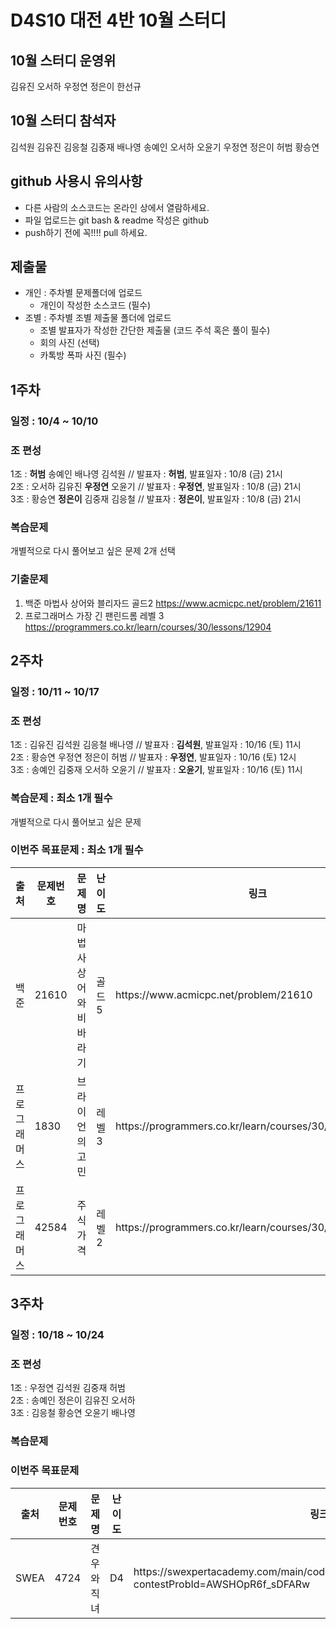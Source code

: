 # D4S10 대전 4반 10월 스터디 

## 10월 스터디 운영위
김유진 오서하 우정연 정은이 한선규

## 10월 스터디 참석자
김석원 김유진 김응철 김중재 배나영 송예인 오서하 오윤기 우정연 정은이 허범 황승연

## github 사용시 유의사항
* 다른 사람의 소스코드는 온라인 상에서 열람하세요.
* 파일 업로드는 git bash & readme 작성은 github
* push하기 전에 꼭!!!! pull 하세요. 

## 제출물
* 개인 : 주차별 문제폴더에 업로드
  * 개인이 작성한 소스코드 (필수)
* 조별 : 주차별 조별 제출물 폴더에 업로드
  * 조별 발표자가 작성한 간단한 제출물 (코드 주석 혹은 풀이 필수)
  * 회의 사진 (선택)
  * 카톡방 폭파 사진 (필수)

## 1주차
### 일정 : 10/4 ~ 10/10
### 조 편성
1조 : **허범** 송예인 배나영 김석원 // 발표자 : **허범**, 발표일자 : 10/8 (금) 21시  
2조 : 오서하 김유진 **우정연** 오윤기 // 발표자 : **우정연**, 발표일자 : 10/8 (금) 21시  
3조 : 황승연 **정은이** 김중재 김응철 // 발표자 : **정은이**, 발표일자 : 10/8 (금) 21시  

### 복습문제
개별적으로 다시 풀어보고 싶은 문제 2개 선택  

### 기출문제
1. 백준 마법사 상어와 블리자드 골드2 https://www.acmicpc.net/problem/21611
2. 프로그래머스 가장 긴 팬린드롬 레벨 3 https://programmers.co.kr/learn/courses/30/lessons/12904

## 2주차
### 일정 : 10/11 ~ 10/17
### 조 편성
1조 : 김유진 김석원 김응철 배나영 // 발표자 : **김석원**, 발표일자 : 10/16 (토) 11시  
2조 : 황승연 우정연 정은이 허범 // 발표자 : **우정연**, 발표일자 : 10/16 (토) 12시  
3조 : 송예인 김중재 오서하 오윤기 // 발표자 : **오윤기**, 발표일자 : 10/16 (토) 11시  

### 복습문제 : 최소 1개 필수
개별적으로 다시 풀어보고 싶은 문제

### 이번주 목표문제 : 최소 1개 필수
<table>
  <thead><tr>
    <th> 출처 </th>
    <th> 문제번호 </th>
    <th> 문제명 </th>
    <th> 난이도 </th>
    <th> 링크 </th>
    </tr>
  </thead>
  <tbody>
  <tr>
    <td> 백준 </td>
    <td> 21610 </td>
    <td> 마법사 상어와 비바라기 </td>
    <td> 골드 5 </td>
    <td> https://www.acmicpc.net/problem/21610 </td>
  </tr>
  <tr>
    <td> 프로그래머스 </td>
    <td> 1830 </td>
    <td> 브라이언의 고민 </td>
    <td> 레벨 3 </td>
    <td> https://programmers.co.kr/learn/courses/30/lessons/1830 </td>
  </tr>
  <tr>
    <td> 프로그래머스 </td>
    <td> 42584 </td>
    <td> 주식가격 </td>
    <td> 레벨 2 </td>
    <td> https://programmers.co.kr/learn/courses/30/lessons/42584 </td>
  </tr>
     </tbody>
</table>

## 3주차
### 일정 : 10/18 ~ 10/24
### 조 편성
1조 : 우정연 김석원 김중재 허범  
2조 : 송예인 정은이 김유진 오서하  
3조 : 김응철 황승연 오윤기 배나영  

### 복습문제

### 이번주 목표문제  
<table>
  <thead><tr>
    <th> 출처 </th>
    <th> 문제번호 </th>
    <th> 문제명 </th>
    <th> 난이도 </th>
    <th> 링크 </th>
    </tr>
  </thead>
  <tbody>
   <tr>
    <td> SWEA </td>
    <td> 4724 </td>
    <td> 견우와 직녀 </td>
    <td> D4 </td>
    <td> https://swexpertacademy.com/main/code/userProblem/userProblemDetail.do?contestProbId=AWSHOpR6f_sDFARw </td>
   </tr>
  </tbody>
</table>

